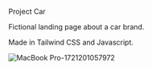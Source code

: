 Project Car 

Fictional landing page about a car brand.

Made in Tailwind CSS and Javascript.


![MacBook Pro-1721201057972](https://github.com/user-attachments/assets/1d512545-e1d0-4079-bdbd-7999b24c4953)

